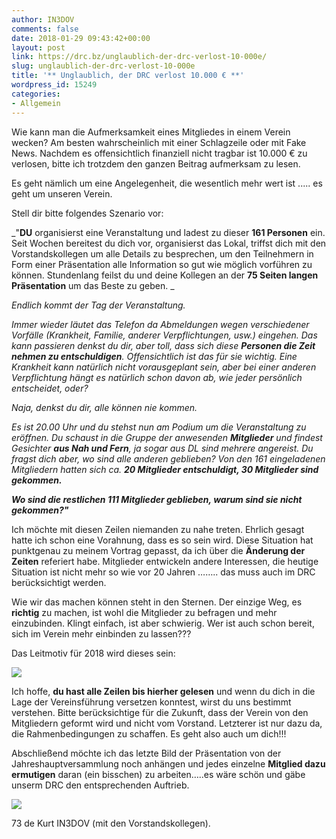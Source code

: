 ```yaml
---
author: IN3DOV
comments: false
date: 2018-01-29 09:43:42+00:00
layout: post
link: https://drc.bz/unglaublich-der-drc-verlost-10-000e/
slug: unglaublich-der-drc-verlost-10-000e
title: '** Unglaublich, der DRC verlost 10.000 € **'
wordpress_id: 15249
categories:
- Allgemein
---
```


Wie kann man die Aufmerksamkeit eines Mitgliedes in einem Verein wecken? Am besten wahrscheinlich mit einer Schlagzeile oder mit Fake News. Nachdem es offensichtlich finanziell nicht tragbar ist 10.000 € zu verlosen, bitte ich trotzdem den ganzen Beitrag aufmerksam zu lesen.

Es geht nämlich um eine Angelegenheit, die wesentlich mehr wert ist ..... es geht um unseren Verein.


Stell dir bitte folgendes Szenario vor:


_"**DU** organisierst eine Veranstaltung und ladest zu dieser **161 Personen** ein. Seit Wochen bereitest du dich vor, organisierst das Lokal, triffst dich mit den Vorstandskollegen um alle Details zu besprechen, um den Teilnehmern in Form einer Präsentation alle Information so gut wie möglich vorführen zu können. Stundenlang feilst du und deine Kollegen an der **75 Seiten langen Präsentation** um das Beste zu geben. _


_Endlich kommt der Tag der Veranstaltung._


_Immer wieder läutet das Telefon da Abmeldungen wegen verschiedener Vorfälle (Krankheit, Familie, anderer Verpflichtungen, usw.) eingehen. Das kann passieren denkst du dir, aber toll, dass sich diese **Personen die Zeit nehmen zu entschuldigen**. Offensichtlich ist das für sie wichtig. Eine Krankheit kann natürlich nicht vorausgeplant sein, aber bei einer anderen Verpflichtung hängt es natürlich schon davon ab, wie jeder persönlich entscheidet, oder?_


_Naja, denkst du dir, alle können nie kommen._


_Es ist 20.00 Uhr und du stehst nun am Podium um die Veranstaltung zu eröffnen. Du schaust in die Gruppe der anwesenden **Mitglieder** und findest Gesichter **aus Nah und Fern**, ja sogar aus DL sind mehrere angereist. Du fragst dich aber, wo sind alle anderen geblieben? Von den 161 eingeladenen Mitgliedern hatten sich ca. **20 Mitglieder entschuldigt, 30 Mitglieder sind gekommen.**_


**_Wo sind die restlichen 111 Mitglieder geblieben, warum sind sie nicht gekommen?"_**


Ich möchte mit diesen Zeilen niemanden zu nahe treten. Ehrlich gesagt hatte ich schon eine Vorahnung, dass es so sein wird. Diese Situation hat punktgenau zu meinem Vortrag gepasst, da ich über die **Änderung der Zeiten** referiert habe. Mitglieder entwickeln andere Interessen, die heutige Situation ist nicht mehr so wie vor 20 Jahren …….. das muss auch im DRC berücksichtigt werden.

Wie wir das machen können steht in den Sternen. Der einzige Weg, es **richtig** zu machen, ist wohl die Mitglieder zu befragen und mehr einzubinden. Klingt einfach, ist aber schwierig. Wer ist auch schon bereit, sich im Verein mehr einbinden zu lassen???

Das Leitmotiv für 2018 wird dieses sein:

[![](https://drc.bz/wp-content/uploads/2017/12/MiteinanderMehrBewegen.png)](https://drc.bz/wp-content/uploads/2017/12/MiteinanderMehrBewegen.png)

Ich hoffe, **du hast alle Zeilen bis hierher gelesen** und wenn du dich in die Lage der Vereinsführung versetzen konntest, wirst du uns bestimmt verstehen. Bitte berücksichtige für die Zukunft, dass der Verein von den Mitgliedern geformt wird und nicht vom Vorstand. Letzterer ist nur dazu da, die Rahmenbedingungen zu schaffen. Es geht also auch um dich!!!

Abschließend möchte ich das letzte Bild der Präsentation von der Jahreshauptversammlung noch anhängen und jedes einzelne **Mitglied dazu ermutigen** daran (ein bisschen) zu arbeiten…..es wäre schön und gäbe unserm DRC den entsprechenden Auftrieb.

[![](https://drc.bz/wp-content/uploads/2018/01/DRC.jpg)](https://drc.bz/wp-content/uploads/2018/01/DRC.jpg)

73 de Kurt IN3DOV (mit den Vorstandskollegen).
